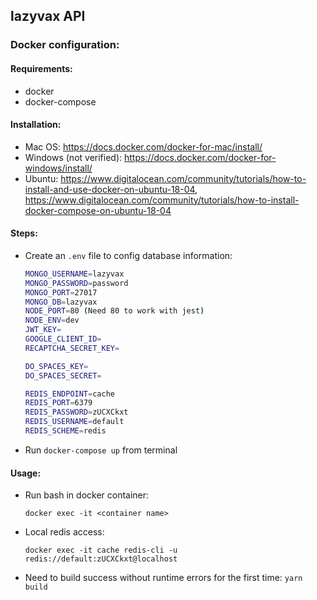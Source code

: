
## lazyvax API
### Docker configuration:
#### Requirements:
- docker
- docker-compose
#### Installation:
- Mac OS: https://docs.docker.com/docker-for-mac/install/
- Windows (not verified): https://docs.docker.com/docker-for-windows/install/
- Ubuntu: https://www.digitalocean.com/community/tutorials/how-to-install-and-use-docker-on-ubuntu-18-04, https://www.digitalocean.com/community/tutorials/how-to-install-docker-compose-on-ubuntu-18-04
#### Steps:
- Create an `.env` file to config database information:
	```bash
	MONGO_USERNAME=lazyvax
	MONGO_PASSWORD=password
	MONGO_PORT=27017
	MONGO_DB=lazyvax
	NODE_PORT=80 (Need 80 to work with jest)
	NODE_ENV=dev
	JWT_KEY=
	GOOGLE_CLIENT_ID=
	RECAPTCHA_SECRET_KEY=

	DO_SPACES_KEY=
	DO_SPACES_SECRET=

	REDIS_ENDPOINT=cache
	REDIS_PORT=6379
	REDIS_PASSWORD=zUCXCkxt
	REDIS_USERNAME=default
	REDIS_SCHEME=redis
	```
- Run `docker-compose up` from terminal
#### Usage:
- Run bash in docker container:

	`docker exec -it <container name>`

- Local redis access:

	`docker exec -it cache redis-cli -u redis://default:zUCXCkxt@localhost`

- Need to build success without runtime errors for the first time:
	`yarn build`
